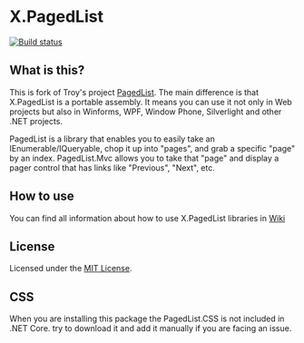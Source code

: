 # X.PagedList
[![Build status](https://ci.appveyor.com/api/projects/status/vlbd5ei5l7keyui9?svg=true)](https://ci.appveyor.com/project/ernado-x/x-pagedlist)

## What is this?
This is fork of Troy's project [PagedList](https://github.com/troygoode/PagedList).
The main difference is that X.PagedList is a portable assembly. It means you can use it not only in Web projects but also in Winforms, WPF, Window Phone, Silverlight and other .NET projects.

PagedList is a library that enables you to easily take an IEnumerable/IQueryable, chop it up into "pages", and grab a specific "page" by an index. PagedList.Mvc allows you to take that "page" and display a pager control that has links like "Previous", "Next", etc.

## How to use
You can find all information about how to use X.PagedList libraries in [Wiki](https://github.com/dncuug/X.PagedList/wiki)

## License
Licensed under the [MIT License](http://www.opensource.org/licenses/mit-license.php).

## CSS
When you are installing this package the PagedList.CSS is not included in .NET Core. try to download it and add it manually if you are facing an issue.
